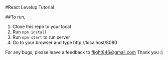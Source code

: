 #React Levelup Tutorial

##To run,
1. Clone this repo to your local
2. Run `npm install`
3. Run `npm start` to run server
4. Go to your browser and type http://localhost/8080

For any bugs, please leave a feedback to flight846@gmail.com
Thank you :)
